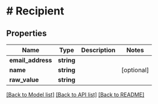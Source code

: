 # # Recipient

## Properties

Name | Type | Description | Notes
------------ | ------------- | ------------- | -------------
**email_address** | **string** |  | 
**name** | **string** |  | [optional] 
**raw_value** | **string** |  | 

[[Back to Model list]](../../README#documentation-for-models) [[Back to API list]](../../README#documentation-for-api-endpoints) [[Back to README]](../../README)



